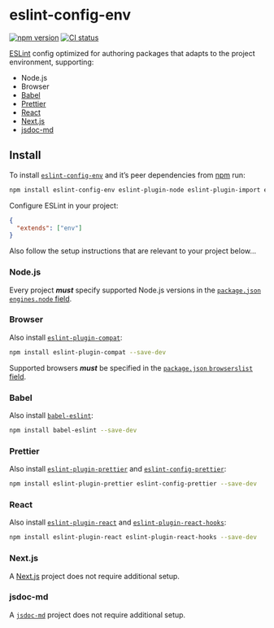 # eslint-config-env

[![npm version](https://badgen.net/npm/v/eslint-config-env)](https://npm.im/eslint-config-env) [![CI status](https://github.com/jaydenseric/eslint-config-env/workflows/CI/badge.svg)](https://github.com/jaydenseric/eslint-config-env/actions)

[ESLint](https://eslint.org) config optimized for authoring packages that adapts to the project environment, supporting:

- Node.js
- Browser
- [Babel](https://babeljs.io)
- [Prettier](https://prettier.io)
- [React](https://reactjs.org)
- [Next.js](https://nextjs.org)
- [jsdoc-md](https://npm.im/jsdoc-md)

## Install

To install [`eslint-config-env`](https://npm.im/eslint-config-env) and it’s peer dependencies from [npm](https://npmjs.com) run:

```sh
npm install eslint-config-env eslint-plugin-node eslint-plugin-import eslint-plugin-import-order-alphabetical eslint-plugin-jsdoc --save-dev
```

Configure ESLint in your project:

```json
{
  "extends": ["env"]
}
```

Also follow the setup instructions that are relevant to your project below…

### Node.js

Every project **_must_** specify supported Node.js versions in the [`package.json` `engines.node` field](https://docs.npmjs.com/files/package.json#engines).

### Browser

Also install [`eslint-plugin-compat`](https://npm.im/eslint-plugin-compat):

```sh
npm install eslint-plugin-compat --save-dev
```

Supported browsers **_must_** be specified in the [`package.json` `browserslist` field](https://github.com/browserslist/browserslist#packagejson).

### Babel

Also install [`babel-eslint`](https://npm.im/babel-eslint):

```sh
npm install babel-eslint --save-dev
```

### Prettier

Also install [`eslint-plugin-prettier`](https://npm.im/eslint-plugin-prettier) and [`eslint-config-prettier`](https://npm.im/eslint-config-prettier):

```sh
npm install eslint-plugin-prettier eslint-config-prettier --save-dev
```

### React

Also install [`eslint-plugin-react`](https://npm.im/eslint-plugin-react) and [`eslint-plugin-react-hooks`](https://npm.im/eslint-plugin-react-hooks):

```sh
npm install eslint-plugin-react eslint-plugin-react-hooks --save-dev
```

### Next.js

A [Next.js](https://nextjs.org) project does not require additional setup.

### jsdoc-md

A [`jsdoc-md`](https://npm.im/jsdoc-md) project does not require additional setup.
